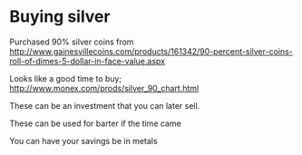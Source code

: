 # Buying silver

Purchased 90% silver coins from
http://www.gainesvillecoins.com/products/161342/90-percent-silver-coins-roll-of-dimes-5-dollar-in-face-value.aspx

Looks like a good time to buy;
http://www.monex.com/prods/silver_90_chart.html

These can be an investment that you can later sell.

These can be used for barter if the time came

You can have your savings be in metals

